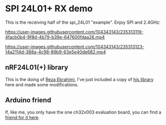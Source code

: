 # SPI 24L01+ RX demo
This is the receiving half of the spi_24L01 "example".
Enjoy SPI and 2.4GHz:


https://user-images.githubusercontent.com/104343143/235313119-4facb0b4-9f8d-4b79-b39e-647600fdaa26.mp4


https://user-images.githubusercontent.com/104343143/235313123-14a2114d-388a-4c98-89b9-63e5e40de682.mp4

## nRF24L01(+) library
This is the doing of [Reza Ebrahimi](https://github.com/ebrezadev), I've just included a copy of [his library](https://github.com/ebrezadev/nRF24L01-C-Driver) here and made some modifications.

## Arduino friend
If, like me, you only have the one ch32v003 evaluation board, you can find a [friend for it here](https://github.com/recallmenot/ch32v003fun_friends/tree/main/Arduino/NRF24L01_TX).

